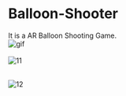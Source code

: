 # Balloon-Shooter

It is a AR Balloon Shooting Game.
<br>
![gif](https://user-images.githubusercontent.com/42642799/87582997-e71f5200-c6f8-11ea-9e21-c5c60523bf78.gif)
<br><br>
![11](https://user-images.githubusercontent.com/42642799/87582309-dae6c500-c6f7-11ea-8f2b-1a4a216bc3bc.jpg)
<br><br>

![12](https://user-images.githubusercontent.com/42642799/87582342-e803b400-c6f7-11ea-99b8-6c3701b981a9.jpg)
